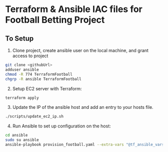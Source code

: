 <h1>Terraform & Ansible IAC files for Football Betting Project</h1>

<h2>To Setup</h2>

1. Clone project, create ansible user on the local machine, and grant access to project
```bash
git clone <githubUrl>
adduser ansible
chmod -R 774 TerraformFootball
chgrp -R ansible TerraformFootball
```

2. Setup EC2 server with Terraform:
```bash
terraform apply
```

3. Update the IP of the ansible host and add an entry to your hosts file.

```bash
./scripts/update_ec2_ip.sh
```

4. Run Ansible to set up configuration on the host:

```bash
cd ansible
sudo su ansible
ansible-playbook provision_football.yaml --extra-vars "@tf_ansible_vars.yaml" --extra-vars "TOMCAT_PASS=__your_password__"
```